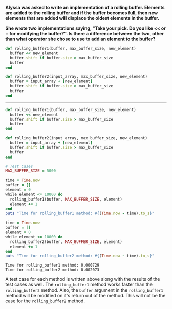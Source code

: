 **Alyssa was asked to write an implementation of a rolling buffer. Elements are added to the rolling buffer and if the buffer becomes full, then new elements that are added will displace the oldest elements in the buffer.**

**She wrote two implementations saying, "Take your pick. Do you like << or + for modifying the buffer?". Is there a difference between the two, other than what operator she chose to use to add an element to the buffer?**
```ruby
def rolling_buffer1(buffer, max_buffer_size, new_element)
  buffer << new_element
  buffer.shift if buffer.size > max_buffer_size
  buffer
end

def rolling_buffer2(input_array, max_buffer_size, new_element)
  buffer = input_array + [new_element]
  buffer.shift if buffer.size > max_buffer_size
  buffer
end
```
***
```ruby
def rolling_buffer1(buffer, max_buffer_size, new_element)
  buffer << new_element
  buffer.shift if buffer.size > max_buffer_size
  buffer
end

def rolling_buffer2(input_array, max_buffer_size, new_element)
  buffer = input_array + [new_element]
  buffer.shift if buffer.size > max_buffer_size
  buffer
end

# Test Cases
MAX_BUFFER_SIZE = 5000

time = Time.now
buffer = []
element = 0
while element <= 10000 do
  rolling_buffer1(buffer, MAX_BUFFER_SIZE, element)
  element += 1
end
puts "Time for rolling_buffer1 method: #{(Time.now - time).to_s}"

time = Time.now
buffer = []
element = 0
while element <= 10000 do
  rolling_buffer2(buffer, MAX_BUFFER_SIZE, element)
  element += 1
end
puts "Time for rolling_buffer2 method: #{(Time.now - time).to_s}"
```
```
Time for rolling_buffer1 method: 0.000729
Time for rolling_buffer2 method: 0.002073
```
A test case for each method is written above along with the results of the test cases as well.  The `rolling_buffer1` method works faster than the `rolling_buffer2` method.  Also, the `buffer` argument in the `rolling_buffer1` method will be modified on it's return out of the method.  This will not be the case for the `rolling_buffer2` method.